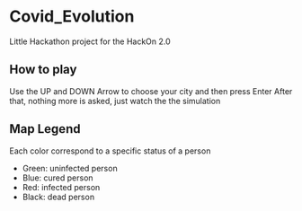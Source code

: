 # Covid_Evolution
Little Hackathon project for the HackOn 2.0

## How to play
Use the UP and DOWN Arrow to choose your city and then press Enter
After that, nothing more is asked, just watch the the simulation

## Map Legend
Each color correspond to a specific status of a person
- Green: uninfected person
- Blue: cured person
- Red: infected person
- Black: dead person
